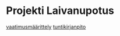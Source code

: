 

# Projekti Laivanupotus

[vaatimusmäärittely](Battleships/Dokumentaatio/vaatimusmaarittely.md)
[tuntikirjanpito](Battleships/Dokumentaatio/tuntikirjanpito.md)

